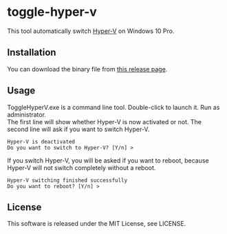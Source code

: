 # toggle-hyper-v
This tool automatically switch [Hyper-V](https://docs.microsoft.com/en-us/virtualization/hyper-v-on-windows/) on Windows 10 Pro.

## Installation
You can download the binary file from [this release page](https://github.com/takano536/toggle-hyper-v/releases).  

## Usage
ToggleHyperV.exe is a command line tool. Double-click to launch it. Run as administrator.  
The first line will show whether Hyper-V is now activated or not. The second line will ask if you want to switch Hyper-V.
```
Hyper-V is deactivated
Do you want to switch to Hyper-V? [Y/n] >
```
If you switch Hyper-V, you will be asked if you want to reboot, because Hyper-V will not switch completely without a reboot.
```
Hyper-V switching finished successfully
Do you want to reboot? [Y/n] >
```

## License
This software is released under the MIT License, see LICENSE.